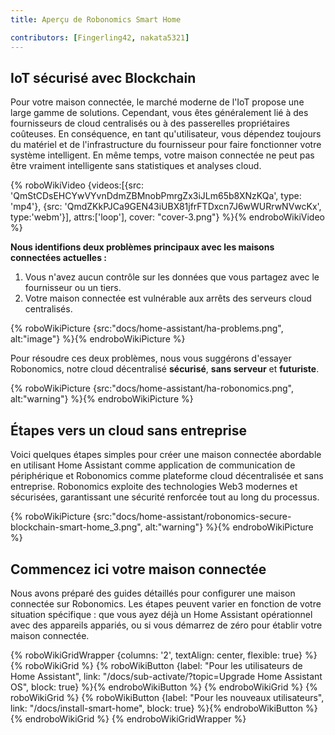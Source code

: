 ```yaml
---
title: Aperçu de Robonomics Smart Home

contributors: [Fingerling42, nakata5321]
---
```


## IoT sécurisé avec Blockchain

Pour votre maison connectée, le marché moderne de l'IoT propose une large gamme de solutions. Cependant, vous êtes généralement lié à des fournisseurs de cloud centralisés ou à des passerelles propriétaires coûteuses. En conséquence, en tant qu'utilisateur, vous dépendez toujours du matériel et de l'infrastructure du fournisseur pour faire fonctionner votre système intelligent. En même temps, votre maison connectée ne peut pas être vraiment intelligente sans statistiques et analyses cloud.

{% roboWikiVideo {videos:[{src: 'QmStCDsEHCYwVYvnDdmZBMnobPmrgZx3iJLm65b8XNzKQa', type: 'mp4'}, {src: 'QmdZKkPJCa9GEN43iUBX81jfrFTDxcn7J6wWURrwNVwcKx', type:'webm'}], attrs:['loop'], cover: "cover-3.png"} %}{% endroboWikiVideo %}

**Nous identifions deux problèmes principaux avec les maisons connectées actuelles :**

1. Vous n'avez aucun contrôle sur les données que vous partagez avec le fournisseur ou un tiers.
2. Votre maison connectée est vulnérable aux arrêts des serveurs cloud centralisés.

{% roboWikiPicture {src:"docs/home-assistant/ha-problems.png", alt:"image"} %}{% endroboWikiPicture %}

Pour résoudre ces deux problèmes, nous vous suggérons d'essayer Robonomics, notre cloud décentralisé **sécurisé**, **sans serveur** et **futuriste**.

{% roboWikiPicture {src:"docs/home-assistant/ha-robonomics.png", alt:"warning"} %}{% endroboWikiPicture %}

## Étapes vers un cloud sans entreprise

Voici quelques étapes simples pour créer une maison connectée abordable en utilisant Home Assistant comme application de communication de périphérique et Robonomics comme plateforme cloud décentralisée et sans entreprise. Robonomics exploite des technologies Web3 modernes et sécurisées, garantissant une sécurité renforcée tout au long du processus.

{% roboWikiPicture {src:"docs/home-assistant/robonomics-secure-blockchain-smart-home_3.png", alt:"warning"} %}{% endroboWikiPicture %}

## Commencez ici votre maison connectée

Nous avons préparé des guides détaillés pour configurer une maison connectée sur Robonomics. Les étapes peuvent varier en fonction de votre situation spécifique : que vous ayez déjà un Home Assistant opérationnel avec des appareils appariés, ou si vous démarrez de zéro pour établir votre maison connectée.

{% roboWikiGridWrapper {columns: '2', textAlign: center, flexible: true} %}
	{% roboWikiGrid %} 	{% roboWikiButton {label: "Pour les utilisateurs de Home Assistant", link: "/docs/sub-activate/?topic=Upgrade Home Assistant OS", block: true} %}{% endroboWikiButton %} {% endroboWikiGrid %}
	{% roboWikiGrid %} 	{% roboWikiButton {label: "Pour les nouveaux utilisateurs", link: "/docs/install-smart-home", block: true} %}{% endroboWikiButton %} {% endroboWikiGrid %}
{% endroboWikiGridWrapper %}